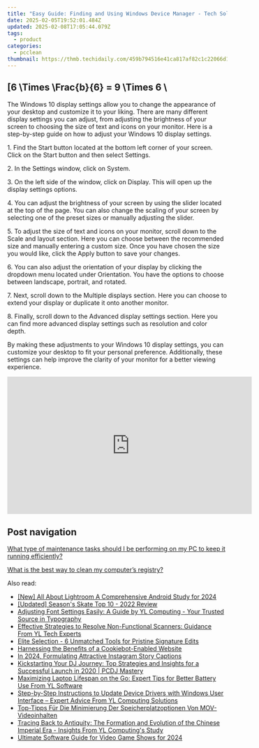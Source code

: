 ```yaml
---
title: "Easy Guide: Finding and Using Windows Device Manager - Tech Solutions by YL"
date: 2025-02-05T19:52:01.484Z
updated: 2025-02-08T17:05:44.079Z
tags:
  - product
categories:
  - pcclean
thumbnail: https://thmb.techidaily.com/459b794516e41ca817af82c1c22066d193c455f4891dd7a8e040210befb5bf6c.jpg
---
```


## \[6 \Times \Frac{b}{6} = 9 \Times 6 \

The Windows 10 display settings allow you to change the appearance of your desktop and customize it to your liking. There are many different display settings you can adjust, from adjusting the brightness of your screen to choosing the size of text and icons on your monitor. Here is a step-by-step guide on how to adjust your Windows 10 display settings. 

1\. Find the Start button located at the bottom left corner of your screen. Click on the Start button and then select Settings.

2\. In the Settings window, click on System.

3\. On the left side of the window, click on Display. This will open up the display settings options. 

4\. You can adjust the brightness of your screen by using the slider located at the top of the page. You can also change the scaling of your screen by selecting one of the preset sizes or manually adjusting the slider.

5\. To adjust the size of text and icons on your monitor, scroll down to the Scale and layout section. Here you can choose between the recommended size and manually entering a custom size. Once you have chosen the size you would like, click the Apply button to save your changes.

6\. You can also adjust the orientation of your display by clicking the dropdown menu located under Orientation. You have the options to choose between landscape, portrait, and rotated.

7\. Next, scroll down to the Multiple displays section. Here you can choose to extend your display or duplicate it onto another monitor.

8\. Finally, scroll down to the Advanced display settings section. Here you can find more advanced display settings such as resolution and color depth. 

By making these adjustments to your Windows 10 display settings, you can customize your desktop to fit your personal preference. Additionally, these settings can help improve the clarity of your monitor for a better viewing experience.

<!-- affiliate ads begin -->
<iframe width="560" height="315" src="https://www.youtube.com/embed/lxv4NM-89CU?si=Uj5rOkhrwZ_6QIuW" title="YouTube video player" frameborder="0" allow="accelerometer; autoplay; clipboard-write; encrypted-media; gyroscope; picture-in-picture; web-share" referrerpolicy="strict-origin-when-cross-origin" allowfullscreen></iframe>
<!-- affiliate ads end -->

## Post navigation

[What type of maintenance tasks should I be performing on my PC to keep it running efficiently?](https://tools.techidaily.com/pcclean/products/)

[What is the best way to clean my computer’s registry?](https://tools.techidaily.com/pcclean/products/)

<ins class="adsbygoogle"
     style="display:block"
     data-ad-format="autorelaxed"
     data-ad-client="ca-pub-7571918770474297"
     data-ad-slot="1223367746"></ins>

<ins class="adsbygoogle"
     style="display:block"
     data-ad-client="ca-pub-7571918770474297"
     data-ad-slot="8358498916"
     data-ad-format="auto"
     data-full-width-responsive="true"></ins>

<span class="atpl-alsoreadstyle">Also read:</span>
<div><ul>
<li><a href="https://fox-helps.techidaily.com/new-all-about-lightroom-a-comprehensive-android-study-for-2024/"><u>[New] All About Lightroom A Comprehensive Android Study for 2024</u></a></li>
<li><a href="https://extra-skills.techidaily.com/updated-seasons-skate-top-10-2022-review/"><u>[Updated] Season's Skate Top 10 - 2022 Review</u></a></li>
<li><a href="https://win-hot.techidaily.com/adjusting-font-settings-easily-a-guide-by-yl-computing-your-trusted-source-in-typography/"><u>Adjusting Font Settings Easily: A Guide by YL Computing - Your Trusted Source in Typography</u></a></li>
<li><a href="https://win-hot.techidaily.com/effective-strategies-to-resolve-non-functional-scanners-guidance-from-yl-tech-experts/"><u>Effective Strategies to Resolve Non-Functional Scanners: Guidance From YL Tech Experts</u></a></li>
<li><a href="https://extra-hints.techidaily.com/elite-selection-6-unmatched-tools-for-pristine-signature-edits/"><u>Elite Selection - 6 Unmatched Tools for Pristine Signature Edits</u></a></li>
<li><a href="https://data-safeguard.techidaily.com/harnessing-the-benefits-of-a-cookiebot-enabled-website/"><u>Harnessing the Benefits of a Cookiebot-Enabled Website</u></a></li>
<li><a href="https://instagram-video-files.techidaily.com/in-2024-formulating-attractive-instagram-story-captions/"><u>In 2024, Formulating Attractive Instagram Story Captions</u></a></li>
<li><a href="https://win-hot.techidaily.com/kickstarting-your-dj-journey-top-strategies-and-insights-for-a-successful-launch-in-2020-pcdj-mastery/"><u>Kickstarting Your DJ Journey: Top Strategies and Insights for a Successful Launch in 2020 | PCDJ Mastery</u></a></li>
<li><a href="https://win-hot.techidaily.com/maximizing-laptop-lifespan-on-the-go-expert-tips-for-better-battery-use-from-yl-software/"><u>Maximizing Laptop Lifespan on the Go: Expert Tips for Better Battery Use From YL Software</u></a></li>
<li><a href="https://win-hot.techidaily.com/step-by-step-instructions-to-update-device-drivers-with-windows-user-interface-expert-advice-from-yl-computing-solutions/"><u>Step-by-Step Instructions to Update Device Drivers with Windows User Interface – Expert Advice From YL Computing Solutions</u></a></li>
<li><a href="https://some-approaches.techidaily.com/top-tipps-fur-die-minimierung-der-speicherplatzoptionen-von-mov-videoinhalten/"><u>Top-Tipps Für Die Minimierung Der Speicherplatzoptionen Von MOV-Videoinhalten</u></a></li>
<li><a href="https://win-hot.techidaily.com/tracing-back-to-antiquity-the-formation-and-evolution-of-the-chinese-imperial-era-insights-from-yl-computings-study/"><u>Tracing Back to Antiquity: The Formation and Evolution of the Chinese Imperial Era - Insights From YL Computing's Study</u></a></li>
<li><a href="https://some-guidance.techidaily.com/ultimate-software-guide-for-video-game-shows-for-2024/"><u>Ultimate Software Guide for Video Game Shows for 2024</u></a></li>
</ul></div>

